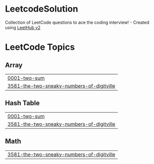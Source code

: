 # LeetcodeSolution
Collection of LeetCode questions to ace the coding interview! - Created using [LeetHub v2](https://github.com/arunbhardwaj/LeetHub-2.0)

<!---LeetCode Topics Start-->
# LeetCode Topics
## Array
|  |
| ------- |
| [0001-two-sum](https://github.com/naputami/LeetcodeSolution/tree/master/0001-two-sum) |
| [3581-the-two-sneaky-numbers-of-digitville](https://github.com/naputami/LeetcodeSolution/tree/master/3581-the-two-sneaky-numbers-of-digitville) |
## Hash Table
|  |
| ------- |
| [0001-two-sum](https://github.com/naputami/LeetcodeSolution/tree/master/0001-two-sum) |
| [3581-the-two-sneaky-numbers-of-digitville](https://github.com/naputami/LeetcodeSolution/tree/master/3581-the-two-sneaky-numbers-of-digitville) |
## Math
|  |
| ------- |
| [3581-the-two-sneaky-numbers-of-digitville](https://github.com/naputami/LeetcodeSolution/tree/master/3581-the-two-sneaky-numbers-of-digitville) |
<!---LeetCode Topics End-->